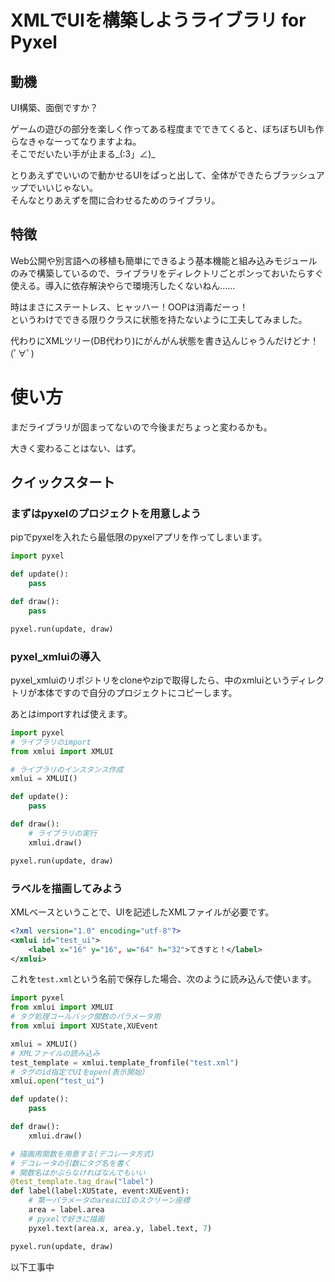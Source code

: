 # XMLでUIを構築しようライブラリ for Pyxel

## 動機
UI構築、面倒ですか？

ゲームの遊びの部分を楽しく作ってある程度までできてくると、ぼちぼちUIも作らなきゃなーってなりますよね。<br>
そこでだいたい手が止まる_(:3」∠)_

とりあえずでいいので動かせるUIをぱっと出して、全体ができたらブラッシュアップでいいじゃない。<br>
そんなとりあえずを間に合わせるためのライブラリ。


## 特徴
Web公開や別言語への移植も簡単にできるよう基本機能と組み込みモジュールのみで構築しているので、ライブラリをディレクトリごとポンっておいたらすぐ使える。導入に依存解決やらで環境汚したくないねん……

時はまさにステートレス、ヒャッハー！OOPは消毒だーっ！<br>
というわけでできる限りクラスに状態を持たないように工夫してみました。

代わりにXMLツリー(DB代わり)にがんがん状態を書き込んじゃうんだけどナ！(ﾟ∀ﾟ)

# 使い方

まだライブラリが固まってないので今後まだちょっと変わるかも。

大きく変わることはない、はず。

## クイックスタート

### まずはpyxelのプロジェクトを用意しよう

pipでpyxelを入れたら最低限のpyxelアプリを作ってしまいます。

```python
import pyxel

def update():
    pass

def draw():
    pass

pyxel.run(update, draw)
```

### pyxel_xmluiの導入

pyxel_xmluiのリポジトリをcloneやzipで取得したら、中のxmluiというディレクトリが本体ですので自分のプロジェクトにコピーします。

あとはimportすれば使えます。

```python
import pyxel
# ライブラリのimport
from xmlui import XMLUI

# ライブラリのインスタンス作成
xmlui = XMLUI()

def update():
    pass

def draw():
    # ライブラリの実行
    xmlui.draw()

pyxel.run(update, draw)
```

### ラベルを描画してみよう

XMLベースということで、UIを記述したXMLファイルが必要です。

```XML
<?xml version="1.0" encoding="utf-8"?>
<xmlui id="test_ui">
    <label x="16" y="16", w="64" h="32">てきすと！</label>
</xmlui>
```

これを`test.xml`という名前で保存した場合、次のように読み込んで使います。

```python
import pyxel
from xmlui import XMLUI
# タグ処理コールバック関数のパラメータ用
from xmlui import XUState,XUEvent

xmlui = XMLUI()
# XMLファイルの読み込み
test_template = xmlui.template_fromfile("test.xml")
# タグのid指定でUIをopen(表示開始)
xmlui.open("test_ui")

def update():
    pass

def draw():
    xmlui.draw()

# 描画用関数を用意する(デコレータ方式)
# デコレータの引数にタグ名を書く
# 関数名はかぶらなければなんでもいい
@test_template.tag_draw("label")
def label(label:XUState, event:XUEvent):
    # 第一パラメータのareaにUIのスクリーン座標
    area = label.area
    # pyxelで好きに描画
    pyxel.text(area.x, area.y, label.text, 7)

pyxel.run(update, draw)
```

以下工事中